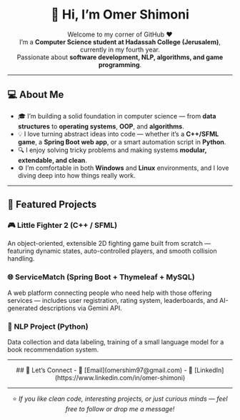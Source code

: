 <div align="center">

# 👋 Hi, I’m Omer Shimoni

Welcome to my corner of GitHub ❤️  
I’m a **Computer Science student at Hadassah College (Jerusalem)**, currently in my fourth year.<br>
Passionate about **software development, NLP, algorithms, and game programming**.

</div>

---

## 💻 About Me
- 🎓 I’m building a solid foundation in computer science — from **data structures** to **operating systems**, **OOP**, and **algorithms**.
- 💡 I love turning abstract ideas into code — whether it’s a **C++/SFML game**, a **Spring Boot web app**, or a smart automation script in **Python**.
- 🔍 I enjoy solving tricky problems and making systems **modular, extendable, and clean**.
- ⚙️ I’m comfortable in both **Windows** and **Linux** environments, and I love diving deep into how things really work.

---

## 🚀 Featured Projects

### 🎮 Little Fighter 2 (C++ / SFML)
An object-oriented, extensible 2D fighting game built from scratch — featuring dynamic states,  auto-controlled players, and smooth collision handling.

### 🌐 ServiceMatch (Spring Boot + Thymeleaf + MySQL)
A web platform connecting people who need help with those offering services — includes user registration, rating system, leaderboards, and AI-generated descriptions via Gemini API.

### 🤖 NLP Project (Python)
Data collection and data labeling, training of a small language model for a book recommendation system.

---
<div align="center">
## 🤝 Let’s Connect
- 📧 [Email](omershim97@gmail.com)
- 💼 [LinkedIn](https://www.linkedin.com/in/omer-shimoni)


---
⭐ *If you like clean code, interesting projects, or just curious minds — feel free to follow or drop me a message!*
</div>
